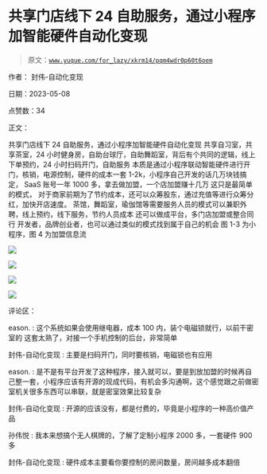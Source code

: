 # 共享门店线下 24 自助服务，通过小程序加智能硬件自动化变现

> 原文：[`www.yuque.com/for_lazy/xkrm14/pqm4wdr0p60t6oem`](https://www.yuque.com/for_lazy/xkrm14/pqm4wdr0p60t6oem)

作者： 封伟-自动化变现

日期：2023-05-08

点赞数：34

正文：

共享门店线下 24 自助服务，通过小程序加智能硬件自动化变现 共享自习室，共享茶室，24 小时健身房，自助台球厅，自助舞蹈室，背后有个共同的逻辑，线上下单预约，24 小时扫码开门，自助服务 本质是通过小程序联动智能硬件进行开门，核销，电源控制，硬件的成本一套 1-2k，小程序自己开发的话几万块钱搞定， SaaS 账号一年 1000 多，拿去做加盟，一个店加盟赚十几万 这只是最简单的模式， 对于商家前期为了节约成本，还可以众筹股东，通过充值等进行众筹分红，加快开店速度。 茶馆，舞蹈室，瑜伽馆等需要服务人员的模式可以兼职外聘，线上预约，线下服务，节约人员成本 还可以做成平台，多门店加盟或整合同行 开发者，品牌创业者，也可以通过类似的模式找到属于自己的机会 图 1-3 为小程序，图 4 为加盟信息流

![](img/1018e1928342e89e69367c60dd53845d.png)

![](img/b3543c3a587387bd4453f781b0ea3f2d.png)

![](img/ce730e8cce08b1e71a4a29b6d8990c76.png)

![](img/6f0ea5ff4d163ba2c896bde9f77b535d.png)

评论区：

eason. : 这个系统如果会使用继电器，成本 100 内，装个电磁锁就行，以前干密室的 这套太熟了，对接一个手机控制的后台，非常简单

封伟-自动化变现 : 主要是扫码开门，同时要核销，电磁锁也有应用

eason. : 是不是有平台开发了这种程序，接入就可以，要是到放加盟的时候再自己整一套，小程序应该有开源的现成代码，有机会多沟通啊，这个感觉跟之前做密室机关很多东西可以串联，就是密室效果比较复杂

封伟-自动化变现 : 开源的应该没有，都是付费的，毕竟是小程序的一种高价值产品

孙伟悦 : 我本来想搞个无人棋牌的，了解了定制小程序 2000 多，一套硬件 900 多

封伟-自动化变现 : 硬件成本主要看你要控制的房间数量，房间越多成本翻倍

